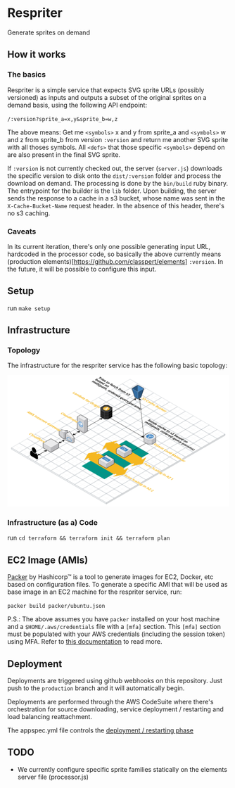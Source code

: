 # Respriter

Generate sprites on demand

## How it works

### The basics

Respriter is a simple service that expects SVG sprite URLs (possibly versioned) as inputs
and outputs a subset of the original sprites on a demand basis, using the following API endpoint:

`/:version?sprite_a=x,y&sprite_b=w,z`

The above means: Get me `<symbols>` x and y from sprite_a and `<symbols>` w and z from sprite_b
from version `:version` and return me another SVG sprite with all thoses symbols. All `<defs>` that those specific `<symbols>` depend on are also present in the final SVG sprite.

If `:version` is not currently checked out, the server (`server.js`) downloads the specific version to disk onto the `dist/:version` folder and process the download on demand. The processing is done by the `bin/build` ruby binary. The entrypoint for the builder is the `lib` folder. Upon building, the server sends the response to a cache in a s3 bucket, whose name was sent in the `X-Cache-Bucket-Name` request header. In the absence of this header, there's no s3 caching.

### Caveats

In its current iteration, there's only one possible generating input URL, hardcoded in the processor code, so basically the above currently means (production elements)[https://github.com/classpert/elements] `:version`. In the future, it will be possible to configure this input.

## Setup

run `make setup`

## Infrastructure

### Topology

The infrastructure for the respriter service has the following basic topology:

![Respriter Topology on AWS](/docs/topology.svg)

### Infrastructure (as a) Code

run `cd terraform && terraform init && terraform plan`

## EC2 Image (AMIs)

[Packer](https://www.packer.io/) by Hashicorp™ is a tool to generate images for EC2, Docker, etc based on configuration files. To generate a specific AMI that will be used as base image in an EC2 machine for the respriter service, run:

`packer build packer/ubuntu.json`

P.S.: The above assumes you have `packer` installed on your host machine and
a `$HOME/.aws/credentials` file with a `[mfa]` section. This `[mfa]` section must
be populated with your AWS credentials (including the session token) using MFA.
Refer to [this documentation](https://aws.amazon.com/premiumsupport/knowledge-center/authenticate-mfa-cli/) to read more.

## Deployment

Deployments are triggered using github webhooks on this repository. Just push to the
`production` branch and it will automatically begin.

Deployments are performed through the AWS CodeSuite where there's orchestration for source downloading, service deployment / restarting and load balancing reattachment.

The appspec.yml file controls the [deployment / restarting phase](https://docs.aws.amazon.com/codedeploy/latest/userguide/reference-appspec-file-structure-hooks.html#reference-appspec-file-structure-hooks-list)

## TODO

- We currently configure specific sprite families statically on the elements server file (processor.js)
